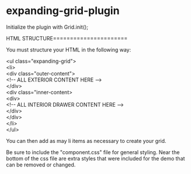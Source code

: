 expanding-grid-plugin
=====================

Initialize the plugin with Grid.init();

HTML STRUCTURE======================

You must structure your HTML in the following way:

&lt;ul class="expanding-grid"&gt; <br>
  &lt;li&gt; <br>
    &lt;div class="outer-content"&gt; <br>
      &lt;!-- ALL EXTERIOR CONTENT HERE --&gt; <br>
    &lt;/div&gt; <br>
    &lt;div class="inner-content&gt; <br>
      &lt;div&gt; <br>
        &lt;!-- ALL INTERIOR DRAWER CONTENT HERE --&gt; <br>
      &lt;/div&gt; <br>
    &lt;/div&gt; <br>
  &lt;/li&gt; <br> 
&lt;/ul&gt; <br>

You can then add as may li items as necessary to create your grid.

Be sure to include the "component.css" file for general styling. Near the bottom of the css file are extra styles that were included for the demo that can be removed or changed.
